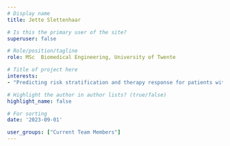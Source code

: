 ```yaml
---
# Display name
title: Jette Slettenhaar

# Is this the primary user of the site?
superuser: false

# Role/position/tagline
role: MSc  Biomedical Engineering, University of Twente

# Title of project here
interests:
- "Predicting risk stratification and therapy response for patients with gastrointestinal stromal tumors (GIST) using deep learning on CT and clinical data."

# Highlight the author in author lists? (true/false)
highlight_name: false

# For sorting
date: '2023-09-01'

user_groups: ["Current Team Members"]
---
```

